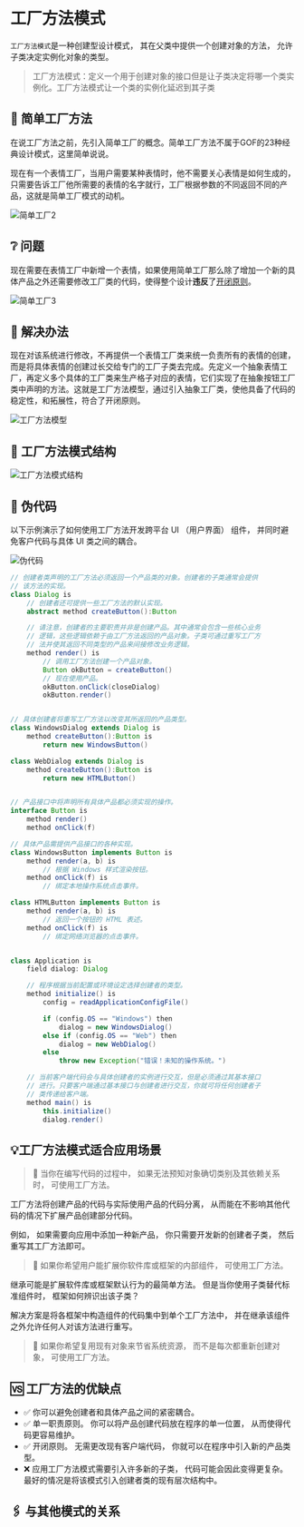# 工厂方法模式

```工厂方法模式```是一种创建型设计模式， 其在父类中提供一个创建对象的方法， 允许子类决定实例化对象的类型。

> 工厂方法模式：定义一个用于创建对象的接口但是让子类决定将哪一个类实例化。工厂方法模式让一个类的实例化延迟到其子类

## 🔩 简单工厂方法

在说工厂方法之前，先引入简单工厂的概念。简单工厂方法不属于GOF的23种经典设计模式，这里简单说说。

现在有一个表情工厂，当用户需要某种表情时，他不需要关心表情是如何生成的，只需要告诉工厂他所需要的表情的名字就行，工厂根据参数的不同返回不同的产品，这就是简单工厂模式的动机。

![简单工厂2](./images/简单工厂2.png)

## ❔ 问题

现在需要在表情工厂中新增一个表情，如果使用简单工厂那么除了增加一个新的具体产品之外还需要修改工厂类的代码，使得整个设计**违反**了[开闭原则](/设计模式/1.SOLID原则.md#开闭原则)。

![简单工厂3](./images/简单工厂3.png)

## 🔧 解决办法

现在对该系统进行修改，不再提供一个表情工厂类来统一负责所有的表情的创建，而是将具体表情的创建过长交给专门的工厂子类去完成。先定义一个抽象表情工厂，再定义多个具体的工厂类来生产格子对应的表情，它们实现了在抽象按钮工厂类中声明的方法。这就是工厂方法模型，通过引入抽象工厂类，使他具备了代码的稳定性，和拓展性，符合了开闭原则。

![工厂方法模型](./images/工厂方法模型.png)

## 🔩 工厂方法模式结构

![工厂方法模式结构](./images/工厂方法模式结构.png)

## 📄 伪代码

以下示例演示了如何使用工厂方法开发跨平台 UI （用户界面） 组件， 并同时避免客户代码与具体 UI 类之间的耦合。

![伪代码](./images/伪代码.png)

```java
// 创建者类声明的工厂方法必须返回一个产品类的对象。创建者的子类通常会提供
// 该方法的实现。
class Dialog is
    // 创建者还可提供一些工厂方法的默认实现。
    abstract method createButton():Button

    // 请注意，创建者的主要职责并非是创建产品。其中通常会包含一些核心业务
    // 逻辑，这些逻辑依赖于由工厂方法返回的产品对象。子类可通过重写工厂方
    // 法并使其返回不同类型的产品来间接修改业务逻辑。
    method render() is
        // 调用工厂方法创建一个产品对象。
        Button okButton = createButton()
        // 现在使用产品。
        okButton.onClick(closeDialog)
        okButton.render()


// 具体创建者将重写工厂方法以改变其所返回的产品类型。
class WindowsDialog extends Dialog is
    method createButton():Button is
        return new WindowsButton()

class WebDialog extends Dialog is
    method createButton():Button is
        return new HTMLButton()


// 产品接口中将声明所有具体产品都必须实现的操作。
interface Button is
    method render()
    method onClick(f)

// 具体产品需提供产品接口的各种实现。
class WindowsButton implements Button is
    method render(a, b) is
        // 根据 Windows 样式渲染按钮。
    method onClick(f) is
        // 绑定本地操作系统点击事件。

class HTMLButton implements Button is
    method render(a, b) is
        // 返回一个按钮的 HTML 表述。
    method onClick(f) is
        // 绑定网络浏览器的点击事件。


class Application is
    field dialog: Dialog

    // 程序根据当前配置或环境设定选择创建者的类型。
    method initialize() is
        config = readApplicationConfigFile()

        if (config.OS == "Windows") then
            dialog = new WindowsDialog()
        else if (config.OS == "Web") then
            dialog = new WebDialog()
        else
            throw new Exception("错误！未知的操作系统。")

    // 当前客户端代码会与具体创建者的实例进行交互，但是必须通过其基本接口
    // 进行。只要客户端通过基本接口与创建者进行交互，你就可将任何创建者子
    // 类传递给客户端。
    method main() is
        this.initialize()
        dialog.render()
```

## 💡工厂方法模式适合应用场景

> 🔎 当你在编写代码的过程中， 如果无法预知对象确切类别及其依赖关系时， 可使用工厂方法。

工厂方法将创建产品的代码与实际使用产品的代码分离， 从而能在不影响其他代码的情况下扩展产品创建部分代码。

例如， 如果需要向应用中添加一种新产品， 你只需要开发新的创建者子类， 然后重写其工厂方法即可。

> 🔎 如果你希望用户能扩展你软件库或框架的内部组件， 可使用工厂方法。

继承可能是扩展软件库或框架默认行为的最简单方法。 但是当你使用子类替代标准组件时， 框架如何辨识出该子类？

解决方案是将各框架中构造组件的代码集中到单个工厂方法中， 并在继承该组件之外允许任何人对该方法进行重写。

> 🔎 如果你希望复用现有对象来节省系统资源， 而不是每次都重新创建对象， 可使用工厂方法。

## 🆚 工厂方法的优缺点

- ✅ 你可以避免创建者和具体产品之间的紧密耦合。
- ✅ 单一职责原则。 你可以将产品创建代码放在程序的单一位置， 从而使得代码更容易维护。
- ✅ 开闭原则。 无需更改现有客户端代码， 你就可以在程序中引入新的产品类型。
- ❌  应用工厂方法模式需要引入许多新的子类， 代码可能会因此变得更复杂。 最好的情况是将该模式引入创建者类的现有层次结构中。

## 🖇 与其他模式的关系